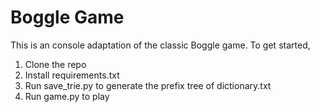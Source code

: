 # Boggle Game
This is an console adaptation of the classic Boggle game. To get started,
1. Clone the repo
2. Install requirements.txt
3. Run save_trie.py to generate the prefix tree of dictionary.txt
4. Run game.py to play